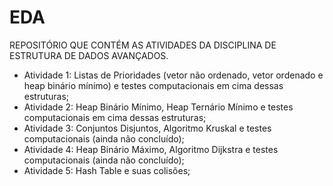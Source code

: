 # EDA

REPOSITÓRIO QUE CONTÉM AS ATIVIDADES DA 
DISCIPLINA DE ESTRUTURA DE DADOS AVANÇADOS.

- Atividade 1: Listas de Prioridades (vetor não ordenado, vetor ordenado e heap binário mínimo) e testes computacionais em cima dessas estruturas;
- Atividade 2: Heap Binário Mínimo, Heap Ternário Mínimo e testes computacionais em cima dessas estruturas;
- Atividade 3: Conjuntos Disjuntos, Algoritmo Kruskal e testes computacionais (ainda não concluído);
- Atividade 4: Heap Binário Máximo, Algoritmo Dijkstra e testes computacionais (ainda não concluído);
- Atividade 5: Hash Table e suas colisões;
